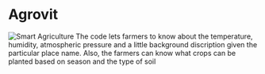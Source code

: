 # Agrovit

![Smart Agriculture]('download.jpeg')
The code lets farmers to know about the temperature, humidity, atmospheric pressure and a little background discription given the particular place name. Also, the farmers can know what crops can be planted based on season and the type of soil
